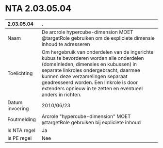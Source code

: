 # NTA 2.03.05.04

 2.03.05.04 | . 
 :--- | :--- 
 Naam | De arcrole hypercube-dimension MOET @targetRole gebruiken om de expliciete dimensie inhoud te adresseren 
 Toelichting | Om hergebruik van onderdelen van de ingerichte kubus te bevorderen worden alle onderdelen (domeinleden, dimensies en kubussen) in separate linkroles ondergebracht, daarmee kunnen deze verzamelingen separaat geadresseerd worden. Een linkrole is door extenders opnieuw in te zetten en eventueel anders in richten. 
 Datum invoering | 2010/06/23 
 Foutmelding | Arcrole &quot;hypercube-dimension&quot; MOET @targetRole gebruiken bij expliciete inhoud 
 Is NTA regel | Ja 
 Is PE regel | Nee 
